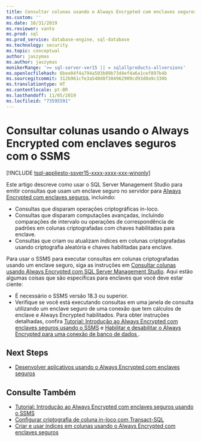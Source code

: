 ```yaml
---
title: Consultar colunas usando o Always Encrypted com enclaves seguros com o SSMS | Microsoft Docs
ms.custom: ''
ms.date: 10/31/2019
ms.reviewer: vanto
ms.prod: sql
ms.prod_service: database-engine, sql-database
ms.technology: security
ms.topic: conceptual
author: jaszymas
ms.author: jaszymas
monikerRange: '>= sql-server-ver15 || = sqlallproducts-allversions'
ms.openlocfilehash: 6bee04f4a794a503b89b73d4ef4a6a1cef897b4b
ms.sourcegitcommit: 312b961cfe3a540d8f304962909cd93d0a9c330b
ms.translationtype: HT
ms.contentlocale: pt-BR
ms.lasthandoff: 11/05/2019
ms.locfileid: "73595591"
---
```

# <a name="query-columns-using-always-encrypted-with-secure-enclaves-with-ssms"></a>Consultar colunas usando o Always Encrypted com enclaves seguros com o SSMS
[!INCLUDE [tsql-appliesto-ssver15-xxxx-xxxx-xxx-winonly](../../../includes/tsql-appliesto-ssver15-xxxx-xxxx-xxx-winonly.md)]

Este artigo descreve como usar o SQL Server Management Studio para emitir consultas que usam um enclave seguro no servidor para [Always Encrypted com enclaves seguros](always-encrypted-enclaves.md), incluindo:
- Consultas que disparam operações criptográficas in-loco.
- Consultas que disparam computações avançadas, incluindo comparações de intervalo ou operações de correspondência de padrões em colunas criptografadas com chaves habilitadas para enclave.
- Consultas que criam ou atualizam índices em colunas criptografadas usando criptografia aleatória e chaves habilitadas para enclave.  

Para usar o SSMS para executar consultas em colunas criptografadas usando um enclave seguro, siga as instruções em [Consultar colunas usando Always Encrypted com SQL Server Management Studio](always-encrypted-query-columns-ssms.md). Aqui estão algumas coisas que são específicas para enclaves que você deve estar ciente:

- É necessário o SSMS versão 18.3 ou superior.
- Verifique se você está executando consultas em uma janela de consulta utilizando um enclave seguro de uma conexão que tem cálculos de enclave e Always Encrypted habilitados. Para obter instruções detalhadas, confira [Tutorial: Introdução ao Always Encrypted com enclaves seguros usando o SSMS](../tutorial-getting-started-with-always-encrypted-enclaves.md) e [Habilitar e desabilitar o Always Encrypted para uma conexão de banco de dados ](always-encrypted-query-columns-ssms.md#en-dis).

## <a name="next-steps"></a>Next Steps
- [Desenvolver aplicativos usando o Always Encrypted com enclaves seguros](always-encrypted-enclaves-client-development.md)

## <a name="see-also"></a>Consulte Também  
- [Tutorial: Introdução ao Always Encrypted com enclaves seguros usando o SSMS](../tutorial-getting-started-with-always-encrypted-enclaves.md)
- [Configurar criptografia de coluna in-loco com Transact-SQL](always-encrypted-enclaves-configure-encryption-tsql.md)
- [Criar e usar índices em colunas usando o Always Encrypted com enclaves seguros](always-encrypted-enclaves-create-use-indexes.md)

